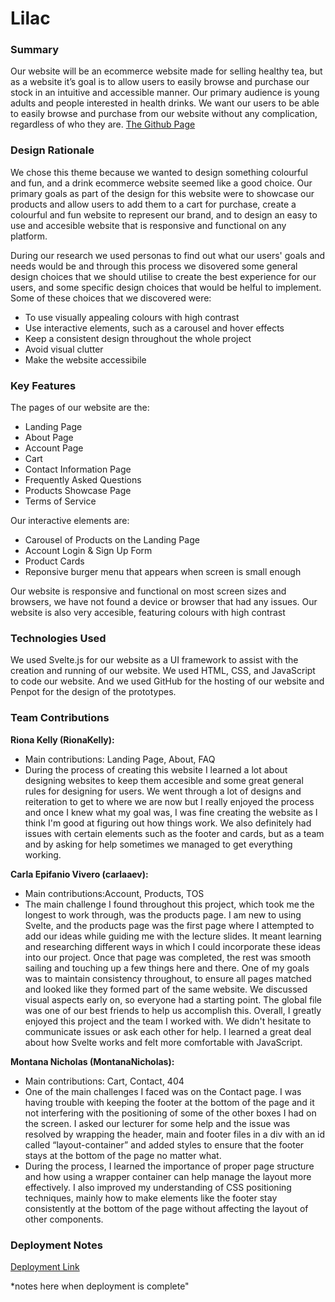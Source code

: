 # Lilac
### Summary
Our website will be an ecommerce website made for selling healthy tea, but as a website it’s goal is to allow users to easily browse and purchase our stock in an intuitive and accessible manner. Our primary audience is young adults and people interested in health drinks. We want our users to be able to easily browse and purchase from our website without any complication, regardless of who they are. 
[The Github Page](https://github.com/RionaKelly/SvelteWebsite)

### Design Rationale
We chose this theme because we wanted to design something colourful and fun, and a drink ecommerce website seemed like a good choice. Our primary goals as part of the design for this website were to showcase our products and allow users to add them to a cart for purchase, create a colourful and fun website to represent our brand, and to design an easy to use and accesible website that is responsive and functional on any platform.

During our research we used personas to find out what our users' goals and needs would be and through this process we disovered some general design choices that we should utilise to create the best experience for our users, and some specific design choices that would be helful to implement. Some of these choices that we discovered were:
- To use visually appealing colours with high contrast
- Use interactive elements, such as a carousel and hover effects
- Keep a consistent design throughout the whole project
- Avoid visual clutter
- Make the website accessibile

### Key Features
The pages of our website are the:
- Landing Page
- About Page
- Account Page
- Cart
- Contact Information Page
- Frequently Asked Questions
- Products Showcase Page
- Terms of Service 

Our interactive elements are:
- Carousel of Products on the Landing Page
- Account Login & Sign Up Form
- Product Cards
- Reponsive burger menu that appears when screen is small enough

Our website is responsive and functional on most screen sizes and browsers, we have not found a device or browser that had any issues. Our website is also very accesible, featuring colours with high contrast 

### Technologies Used
We used Svelte.js for our website as a UI framework to assist with the creation and running of our website. We used HTML, CSS, and JavaScript to code our website. And we used GitHub for the hosting of our website and Penpot for the design of the prototypes.

### Team Contributions
**Riona Kelly (RionaKelly):**
- Main contributions: Landing Page, About, FAQ
- During the process of creating this website I learned a lot about designing websites to keep them accesible and some great general rules for designing for users. We went through a lot of designs and reiteration to get to where we are now but I really enjoyed the process and once I knew what my goal was, I was fine creating the website as I think I'm good at figuring out how things work. We also definitely had issues with certain elements such as the footer and cards, but as a team and by asking for help sometimes we managed to get everything working.

**Carla Epifanio Vivero (carlaaev):**
- Main contributions:Account, Products, TOS
- The main challenge I found throughout this project, which took me the longest to work through, was the products page. I am new to using Svelte, and the products page was the first page where I attempted to add our ideas while guiding me with the lecture slides. It meant learning and researching different ways in which I could incorporate these ideas into our project. Once that page was completed, the rest was smooth sailing and touching up a few things here and there. One of my goals was to maintain consistency throughout, to ensure all pages matched and looked like they formed part of the same website. We discussed visual aspects early on, so everyone had a starting point. The global file was one of our best friends to help us accomplish this. Overall, I greatly enjoyed this project and the team I worked with. We didn't hesitate to communicate issues or ask each other for help. I learned a great deal about how Svelte works and felt more comfortable with JavaScript.

**Montana Nicholas (MontanaNicholas):**
- Main contributions: Cart, Contact, 404
- One of the main challenges I faced was on the Contact page. I was having trouble with keeping the footer at the bottom of the page and it not interfering with the positioning of some of the other boxes I had on the screen. I asked our lecturer for some help and the issue was resolved by wrapping the header, main and footer files in a div with an id called “layout-container” and added styles to ensure that the footer stays at the bottom of the page no matter what.
- During the process, I learned the importance of proper page structure and how using a wrapper container can help manage the layout more effectively. I also improved my understanding of CSS positioning techniques, mainly how to make elements like the footer stay consistently at the bottom of the page without affecting the layout of other components.

### Deployment Notes
[Deployment Link](https://rionakelly.github.io/SvelteWebsite/)

*notes here when deployment is complete"
